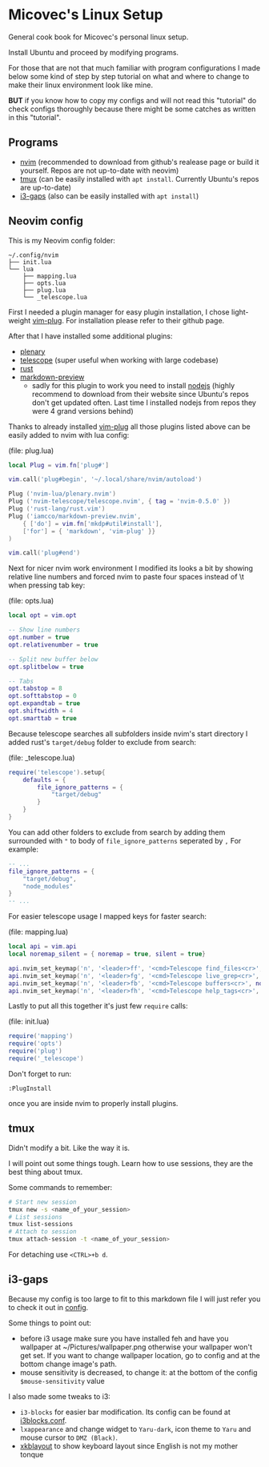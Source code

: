 # Micovec's Linux Setup

General cook book for Micovec's personal linux setup.

Install Ubuntu and proceed by modifying programs.

For those that are not that much familiar with program configurations I made below some kind of step by step tutorial on what and where to change to make their linux environment look like mine.

**BUT** if you know how to copy my configs and will not read this "tutorial" do check configs thoroughly because there might be some catches as written in this "tutorial".

## Programs 

- [nvim](https://github.com/neovim/neovim) (recommended to download from github's realease page or build it yourself. Repos are not up-to-date with neovim)
- [tmux](https://github.com/tmux/tmux) (can be easily installed with `apt install`. Currently Ubuntu's repos are up-to-date)
- [i3-gaps](https://github.com/Airblader/i3) (also can be easily installed with `apt install`)

## Neovim config

This is my Neovim config folder:
```
~/.config/nvim
├── init.lua
└── lua 
    ├── mapping.lua 
    ├── opts.lua
    ├── plug.lua
    └── _telescope.lua
```

First I needed a plugin manager for easy plugin installation, I chose light-weight [vim-plug](https://github.com/junegunn/vim-plug). For installation please refer to their github page. 

After that I have installed some additional plugins:

- [plenary](https://github.com/nvim-lua/plenary.nvim)
- [telescope](https://github.com/nvim-telescope/telescope.nvim) (super useful when working with large codebase)
- [rust](https://github.com/rust-lang/rust.vim)
- [markdown-preview](https://github.com/iamcco/markdown-preview.nvim)
    - sadly for this plugin to work you need to install [nodejs](https://nodejs.org/en/) (highly recommend to download from their website since Ubuntu's repos don't get updated often. Last time I installed nodejs from repos they were 4 grand versions behind)

Thanks to already installed [vim-plug](https://github.com/junegunn/vim-plug) all those plugins listed above can be easily added to nvim with lua config:

(file: plug.lua)
```lua
local Plug = vim.fn['plug#']

vim.call('plug#begin', '~/.local/share/nvim/autoload')

Plug ('nvim-lua/plenary.nvim')
Plug ('nvim-telescope/telescope.nvim', { tag = 'nvim-0.5.0' })
Plug ('rust-lang/rust.vim')
Plug ('iamcco/markdown-preview.nvim', 
    { ['do'] = vim.fn['mkdp#util#install'], 
    ['for'] = { 'markdown', 'vim-plug' }}
)

vim.call('plug#end')
```

Next for nicer nvim work environment I modified its looks a bit by showing relative line numbers and forced nvim to paste four spaces instead of \t when pressing tab key:

(file: opts.lua)
```lua
local opt = vim.opt

-- Show line numbers
opt.number = true
opt.relativenumber = true

-- Split new buffer below
opt.splitbelow = true

-- Tabs
opt.tabstop = 8
opt.softtabstop = 0
opt.expandtab = true
opt.shiftwidth = 4
opt.smarttab = true
```

Because telescope searches all subfolders inside nvim's start directory I added rust's `target/debug` folder to exclude from search:

(file: _telescope.lua)
```lua
require('telescope').setup{
	defaults = {
		file_ignore_patterns = {
			"target/debug"
		}
	}
}
```

You can add other folders to exclude from search by adding them surrounded with `"` to body of `file_ignore_patterns` seperated by `,` For example:

```lua
-- ...
file_ignore_patterns = {
    "target/debug",
    "node_modules"
}
-- ...
```

For easier telescope usage I mapped keys for faster search:

(file: mapping.lua)
```lua
local api = vim.api
local noremap_silent = { noremap = true, silent = true}

api.nvim_set_keymap('n', '<leader>ff', '<cmd>Telescope find_files<cr>', noremap_silent)
api.nvim_set_keymap('n', '<leader>fg', '<cmd>Telescope live_grep<cr>', noremap_silent)
api.nvim_set_keymap('n', '<leader>fb', '<cmd>Telescope buffers<cr>', noremap_silent)
api.nvim_set_keymap('n', '<leader>fh', '<cmd>Telescope help_tags<cr>', noremap_silent)
```

Lastly to put all this together it's just few `require` calls:

(file: init.lua)
```lua
require('mapping')
require('opts')
require('plug')
require('_telescope')
```

Don't forget to run:

```
:PlugInstall
```

once you are inside nvim to properly install plugins.

## tmux

Didn't modify a bit. Like the way it is.

I will point out some things tough. Learn how to use sessions, they are the best thing about tmux.

Some commands to remember:

```bash
# Start new session
tmux new -s <name_of_your_session>
# List sessions
tmux list-sessions
# Attach to session
tmux attach-session -t <name_of_your_session>
```

For detaching use `<CTRL>+b d`.

## i3-gaps

Because my config is too large to fit to this markdown file I will just refer you to check it out in [config](./i3/config).

Some things to point out:
- before i3 usage make sure you have installed feh and have you wallpaper at ~/Pictures/wallpaper.png otherwise your wallpaper won't get set. If you want to change wallpaper location, go to config and at the bottom change image's path.
- mouse sensitivity is decreased, to change it: at the bottom of the config `$mouse-sensitivity` value

I also made some tweaks to i3:
- `i3-blocks` for easier bar modification. Its config can be found at [i3blocks.conf](./i3/i3blocks.conf).
- `lxappearance` and change widget to `Yaru-dark`, icon theme to `Yaru` and mouse cursor to `DMZ (Black)`.
- [xkblayout](https://github.com/nonpop/xkblayout-state) to show keyboard layout since English is not my mother tonque
